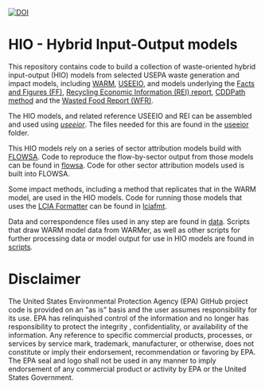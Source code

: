 <!-- badges: start -->
[![DOI](https://zenodo.org/badge/520644769.svg)](https://zenodo.org/badge/latestdoi/520644769)
<!-- badges: end -->

# HIO - Hybrid Input-Output models
This repository contains code to build a collection of waste-oriented hybrid input-output (HIO) models from selected USEPA waste generation and impact models, including [WARM](https://epa.gov/warm), [USEEIO](https://www.epa.gov/land-research/us-environmentally-extended-input-output-useeio-models), and models underlying the [Facts and Figures (FF)](https://www.epa.gov/facts-and-figures-about-materials-waste-and-recycling), [Recycling Economic Information (REI) report](https://www.epa.gov/smm/recycling-economic-information-rei-report), [CDDPath method](https://cfpub.epa.gov/si/si_public_record_Report.cfm?dirEntryId=344639&Lab=NRMRL) and the [Wasted Food Report (WFR)](https://www.epa.gov/system/files/documents/2023-03/2019%20Wasted%20Food%20Report_508_opt_ec.pdf).

The HIO models, and related reference USEEIO and REI can be assembled and used using [_useeior_](https://github.com/USEPA/useeior).
The files needed for this are found in the [useeior](/useeior) folder.

This HIO models rely on a series of sector attribution models build with [FLOWSA](https://github.com/USEPA/flowsa). Code to reproduce the flow-by-sector output from those models can be found in [flowsa](/flowsa). Code for other sector attribution models used is built into FLOWSA.

Some impact methods, including a method that replicates that in the WARM model, are used in the HIO models. Code for running those models that uses the [LCIA Formatter](https://github.com/USEPA/lciaformatter) can be found in [lciafmt](lciafmt).

Data and correspondence files used in any step are found in [data](/data). Scripts that draw WARM model data from WARMer, as well as other scripts for further processing data or model output for use in HIO models are found in [scripts](/scripts).

# Disclaimer
The United States Environmental Protection Agency (EPA) GitHub project code is provided on an "as is" basis and the user assumes responsibility for its use. EPA has relinquished control of the information and no longer has responsibility to protect the integrity , confidentiality, or availability of the information. Any reference to specific commercial products, processes, or services by service mark, trademark, manufacturer, or otherwise, does not constitute or imply their endorsement, recommendation or favoring by EPA. The EPA seal and logo shall not be used in any manner to imply endorsement of any commercial product or activity by EPA or the United States Government.